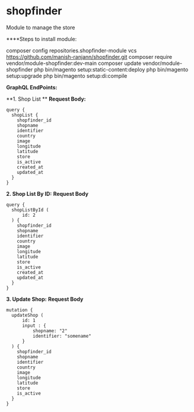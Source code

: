 # shopfinder
Module to manage the store

****Steps to install module:

composer config repositories.shopfinder-module vcs https://github.com/manish-ranjann/shopfinder.git
composer require vendor/module-shopfinder:dev-main
composer update vendor/module-shopfinder
php bin/magento setup:static-content:deploy 
php bin/magento setup:upgrade
php bin/magento setup:di:compile



**GraphQL EndPoints:**

**1. Shop List **
    **Request Body:**
    
    query {
      shopList {
        shopfinder_id
        shopname
        identifier
        country
        image
        longitude
        latitude
        store
        is_active
        created_at
        updated_at
      }
    }
  

**2. Shop List By ID:**
    **Request Body**
    
    query {
      shopListById (
          id: 2
      ) {
        shopfinder_id
        shopname
        identifier
        country
        image
        longitude
        latitude
        store
        is_active
        created_at
        updated_at
      }
    }


**3. Update Shop:**
    **Request Body**
    
    mutation {
      updateShop (
          id: 1
          input : {
              shopname: "2"
              identifier: "somename"
          }
      ) {
        shopfinder_id
        shopname
        identifier
        country
        image
        longitude
        latitude
        store
        is_active
      }
    }
